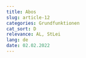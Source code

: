 ```yaml
---
title: Abos
slug: article-12
categories: Grundfunktionen
cat_sort: D
relevance: AL, StLei
lang: de
date: 02.02.2022
---
```

